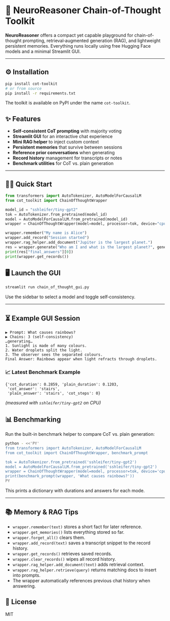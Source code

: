 # 🚀 NeuroReasoner Chain-of-Thought Toolkit

**NeuroReasoner** offers a compact yet capable playground for chain-of-thought prompting, retrieval‑augmented generation (RAG), and lightweight persistent memories. Everything runs locally using free Hugging Face models and a minimal Streamlit GUI.

---

## ⚙️ Installation
```bash
pip install cot-toolkit
# or from source
pip install -r requirements.txt
```
The toolkit is available on PyPI under the name `cot-toolkit`.

## ✨ Features
- **Self‑consistent CoT prompting** with majority voting
- **Streamlit GUI** for an interactive chat experience
- **Mini RAG helper** to inject custom context
- **Persistent memories** that survive between sessions
- **Reference prior conversations** when generating
- **Record history** management for transcripts or notes
- **Benchmark utilities** for CoT vs. plain generation

---

## 👩‍💻 Quick Start
```python
from transformers import AutoTokenizer, AutoModelForCausalLM
from cot_toolkit import ChainOfThoughtWrapper

model_id = "sshleifer/tiny-gpt2"
tok = AutoTokenizer.from_pretrained(model_id)
model = AutoModelForCausalLM.from_pretrained(model_id)
wrapper = ChainOfThoughtWrapper(model=model, processor=tok, device="cpu")

wrapper.remember("My name is Alice")
wrapper.add_record("Session started")
wrapper.rag_helper.add_document("Jupiter is the largest planet.")
res = wrapper.generate("Who am I and what is the largest planet?", generation_params={"max_new_tokens":16})
print(res["final_answers"][0])
print(wrapper.get_records())
```

## 🖥️ Launch the GUI
```bash
streamlit run chain_of_thought_gui.py
```
Use the sidebar to select a model and toggle self‑consistency.

---

## ⏳ Example GUI Session
```
▶ Prompt: What causes rainbows?
▶ Chains: 3 (self-consistency)
…generating…
1. Sunlight is made of many colours.
2. Water droplets split the light.
3. The observer sees the separated colours.
Final Answer: Rainbows appear when light refracts through droplets.
```

### 📈 Latest Benchmark Example
```
{'cot_duration': 0.2859, 'plain_duration': 0.1203,
 'cot_answer': 'stairs',
 'plain_answer': 'stairs', 'cot_steps': 0}
```
*(measured with `sshleifer/tiny-gpt2` on CPU)*

## 📊 Benchmarking
Run the built-in benchmark helper to compare CoT vs. plain generation:
```bash
python - <<'PY'
from transformers import AutoTokenizer, AutoModelForCausalLM
from cot_toolkit import ChainOfThoughtWrapper, benchmark_prompt

tok = AutoTokenizer.from_pretrained('sshleifer/tiny-gpt2')
model = AutoModelForCausalLM.from_pretrained('sshleifer/tiny-gpt2')
wrapper = ChainOfThoughtWrapper(model=model, processor=tok, device='cpu')
print(benchmark_prompt(wrapper, 'What causes rainbows?'))
PY
```
This prints a dictionary with durations and answers for each mode.

---

## 📚 Memory & RAG Tips
- `wrapper.remember(text)` stores a short fact for later reference.
- `wrapper.get_memories()` lists everything stored so far.
- `wrapper.forget_all()` clears them.
- `wrapper.add_record(text)` saves a transcript snippet to the record history.
- `wrapper.get_records()` retrieves saved records.
- `wrapper.clear_records()` wipes all record history.
- `wrapper.rag_helper.add_document(text)` adds retrieval context.
- `wrapper.rag_helper.retrieve(query)` returns matching docs to insert into prompts.
- The wrapper automatically references previous chat history when answering.

## 📜 License
MIT
